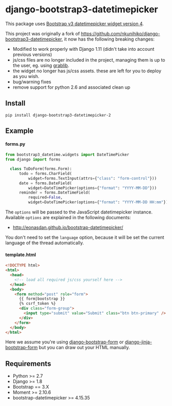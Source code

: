# django-bootstrap3-datetimepicker

This package uses [Bootstrap v3 datetimepicker widget version 4](https://github.com/Eonasdan/bootstrap-datetimepicker).

This project was originally a fork of https://github.com/nkunihiko/django-bootstrap3-datetimepicker, 
it now has the following breaking changes:

* Modified to work properly with Django 1.11 (didn't take into account previous versions)
* js/css files are no longer included in the project, managing them is up to the user, eg. using 
[grablib](https://github.com/samuelcolvin/grablib).
* the widget no longer has js/css assets. these are left for you to deploy as you wish.
* bug/warning fixes
* remove support for python 2.6 and associated clean up

## Install

    pip install django-bootstrap3-datetimepicker-2

## Example

#### forms.py

```python
from bootstrap3_datetime.widgets import DateTimePicker
from django import forms

  class ToDoForm(forms.Form):
      todo = forms.CharField(
          widget=forms.TextInput(attrs={"class": "form-control"}))
      date = forms.DateField(
          widget=DateTimePicker(options={"format": "YYYY-MM-DD"}))
      reminder = forms.DateTimeField(
          required=False,
          widget=DateTimePicker(options={"format": "YYYY-MM-DD HH:mm"}))
```

The `options` will be passed to the JavaScript datetimepicker instance. 
Available `options` are explained in the following documents:

* http://eonasdan.github.io/bootstrap-datetimepicker/

You don't need to set the `language` option, 
because it will be set the current language of the thread automatically.

#### template.html

```html
<!DOCTYPE html>
<html>
  <head>
    <!-- load all required js/css yourself here -->
  </head>
  <body>
    <form method="post" role="form">
      {{ form|bootstrap }}
      {% csrf_token %}
      <div class="form-group">
        <input type="submit" value="Submit" class="btn btn-primary" />
      </div>
    </form>
  </body>
</html>
```

Here we assume you're using [django-bootstrap-form](https://github.com/tzangms/django-bootstrap-form) or 
[django-jinja-bootstrap-form](https://github.com/samuelcolvin/django-jinja-bootstrap-form) but you can
draw out your HTML manually.

## Requirements

* Python >= 2.7
* Django >= 1.8
* Bootstrap == 3.X
* Moment >= 2.10.6
* bootstrap-datetimepicker >= 4.15.35
